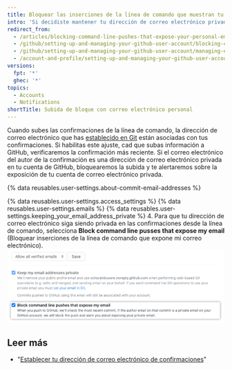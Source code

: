 ```yaml
---
title: Bloquear las inserciones de la línea de comando que muestran tu dirección de correo electrónico personal
intro: 'Si decidiste mantener tu dirección de correo electrónico privada al realizar operaciones basadas en la web, también puedes optar por bloquear las inserciones de la línea de comando que pueden exponer tu dirección de correo electrónico personal.'
redirect_from:
  - /articles/blocking-command-line-pushes-that-expose-your-personal-email-address
  - /github/setting-up-and-managing-your-github-user-account/blocking-command-line-pushes-that-expose-your-personal-email-address
  - /github/setting-up-and-managing-your-github-user-account/managing-email-preferences/blocking-command-line-pushes-that-expose-your-personal-email-address
  - /account-and-profile/setting-up-and-managing-your-github-user-account/managing-email-preferences/blocking-command-line-pushes-that-expose-your-personal-email-address
versions:
  fpt: '*'
  ghec: '*'
topics:
  - Accounts
  - Notifications
shortTitle: Subida de bloque con correo electrónico personal
---
```


Cuando subes las confirmaciones de la línea de comando, la dirección de correo electrónico que has [establecido en Git](/articles/setting-your-commit-email-address) están asociadas con tus confirmaciones. Si habilitas este ajuste, cad que subas información a GitHub, verificaremos la confirmación más reciente. Si el correo electrónico del autor de la confirmación es una dirección de correo electrónico privada en tu cuenta de GitHub, bloquearemos la subida y te alertaremos sobre la exposición de tu cuenta de correo electrónico privada.

{% data reusables.user-settings.about-commit-email-addresses %}

{% data reusables.user-settings.access_settings %}
{% data reusables.user-settings.emails %}
{% data reusables.user-settings.keeping_your_email_address_private %}
4. Para que tu dirección de correo electrónico siga siendo privada en las confirmaciones desde la línea de comando, selecciona **Block command line pusses that expose my email** (Bloquear inserciones de la línea de comando que expone mi correo electrónico). ![Opción para bloquear las inserciones de la línea de comando que expone tus correos electrónicos](/assets/images/help/settings/email_privacy_block_command_line_pushes.png)

## Leer más

- "[Establecer tu dirección de correo electrónico de confirmaciones](/articles/setting-your-commit-email-address)"
